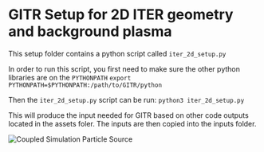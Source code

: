 # GITR Setup for 2D ITER geometry and background plasma
This setup folder contains a python script called ```iter_2d_setup.py```

In order to run this script, you first need to make sure the other python libraries are on the ```PYTHONPATH```
```export PYTHONPATH=$PYTHONPATH:/path/to/GITR/python```

Then the ```iter_2d_setup.py``` script can be run:
```python3 iter_2d_setup.py```

This will produce the input needed for GITR based on other code outputs located in the assets foler.
The inputs are then copied into the inputs folder.

![Coupled Simulation Particle Source](particleSource.png)

